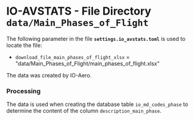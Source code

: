 # IO-AVSTATS - File Directory **`data/Main_Phases_of_Flight`**

The following parameter in the file **`settings.io_avstats.toml`** is used to locate the file: 

- `download_file_main_phases_of_flight_xlsx` = "data/Main_Phases_of_Flight/main_phases_of_flight.xlsx"

The data was created by IO-Aero.

### Processing

The data is used when creating the database table `io_md_codes_phase` to determine the content of the column `description_main_phase`.
